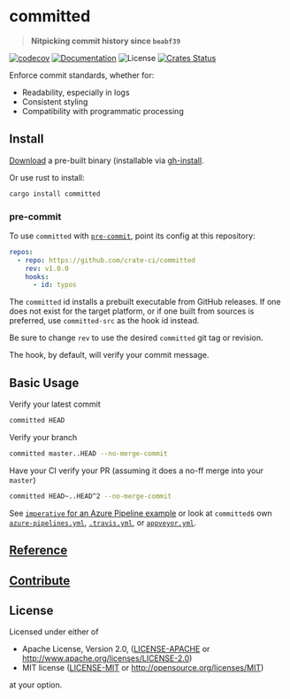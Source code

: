 # committed

> **Nitpicking commit history since `beabf39`**

[![codecov](https://codecov.io/gh/crate-ci/committed/branch/master/graph/badge.svg)](https://codecov.io/gh/crate-ci/committed)
[![Documentation](https://img.shields.io/badge/docs-master-blue.svg)][Documentation]
![License](https://img.shields.io/crates/l/committed.svg)
[![Crates Status](https://img.shields.io/crates/v/committed.svg)](https://crates.io/crates/committed)

Enforce commit standards, whether for:
- Readability, especially in logs
- Consistent styling
- Compatibility with programmatic processing

## Install

[Download](https://github.com/crate-ci/committed/releases) a pre-built binary
(installable via [gh-install](https://github.com/crate-ci/gh-install).

Or use rust to install:
```bash
cargo install committed
```

### pre-commit

To use `committed` with [`pre-commit`](https://pre-commit.com), point its
config at this repository:

```yaml
repos:
  - repo: https://github.com/crate-ci/committed
    rev: v1.0.0
    hooks:
      - id: typos
```

The `committed` id installs a prebuilt executable from GitHub releases. If
one does not exist for the target platform, or if one built from
sources is preferred, use `committed-src` as the hook id instead.

Be sure to change `rev` to use the desired `committed` git tag or
revision.

The hook, by default, will verify your commit message.

## Basic Usage

Verify your latest commit
```bash
committed HEAD
```

Verify your branch
```bash
committed master..HEAD --no-merge-commit
```

Have your CI verify your PR (assuming it does a no-ff merge into your `master`)
```bash
committed HEAD~..HEAD^2 --no-merge-commit
```
See [`imperative` for an Azure Pipeline
example](https://github.com/crate-ci/imperative/blob/master/azure-pipelines.yml)
or look at `committed`s own [`azure-pipelines.yml`](azure-pipelines.yml),
[`.travis.yml`](.travis.yml), or [`appveyor.yml`](appveyor.yml).

## [Reference](docs/reference.md)

## [Contribute](CONTRIBUTING.md)

## License

Licensed under either of

 * Apache License, Version 2.0, ([LICENSE-APACHE](LICENSE-APACHE) or http://www.apache.org/licenses/LICENSE-2.0)
 * MIT license ([LICENSE-MIT](LICENSE-MIT) or http://opensource.org/licenses/MIT)

at your option.

[Crates.io]: https://crates.io/crates/committed
[Documentation]: https://docs.rs/committed
